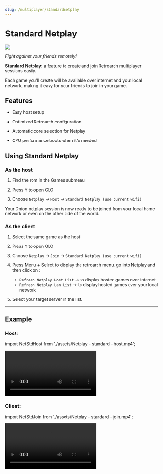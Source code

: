 ```yaml
---
slug: /multiplayer/standardnetplay
---
```


# Standard Netplay


*![](https://github.com/OnionUI/Onion/assets/47260768/031e60fa-e6dd-4059-9982-3ec397a3d0cd)*

*Fight against your friends remotely!*

**Standard Netplay:** a feature to create and join Retroarch multiplayer sessions easily.

Each game you'll create will be available over internet and your local network, making it easy for your friends to join in your game.



## Features

- Easy host setup

- Optimized Retroarch configuration

- Automatic core selection for Netplay

- CPU performance boots when it's needed


## Using Standard Netplay


### As the host

1. Find the rom in the Games submenu

2. Press <kbd>Y</kbd> to open GLO

3. Choose `Netplay` -> `Host` -> `Standard Netplay (use current wifi)`
 
Your Onion netplay session is now ready to be joined from your local home network or even on the other side of the world.


### As the client

1. Select the same game as the host

2. Press <kbd>Y</kbd> to open GLO

3. Choose `Netplay` -> `Join` -> `Standard Netplay (use current wifi)`

4. Press Menu + Select to display the retroarch menu, go into Netplay and then click on :
	- `Refresh Netplay Host List` -> to display hosted games over internet
	- `Refresh Netplay Lan List` -> to display hosted games over your local network
	
5. Select your target server in the list.
 
---

## Example

### Host: 




import NetStdHost from './assets/Netplay - standard - host.mp4';

<video controls>
  <source src={NetStdHost}/>
</video>



### Client:

import NetStdJoin from './assets/Netplay - standard - join.mp4';

<video controls>
  <source src={NetStdJoin}/>
</video>


